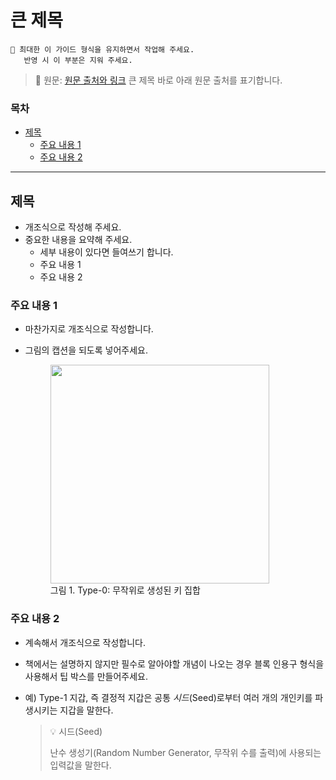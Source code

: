 # 큰 제목 <!-- omit in toc -->

```
🧡 최대한 이 가이드 형식을 유지하면서 작업해 주세요. 
   반영 시 이 부분은 지워 주세요.
```

> 📖 원문: [원문 출처와 링크](https://github.com/bitcoinbook/bitcoinbook/blob/develop/ch05.asciidoc) 큰 제목 바로 아래 원문 출처를 표기합니다. 

### 목차
- [제목](#제목)
  - [주요 내용 1](#주요-내용-1)
  - [주요 내용 2](#주요-내용-2)

---

## 제목

- 개조식으로 작성해 주세요.
- 중요한 내용을 요약해 주세요. 
  - 세부 내용이 있다면 들여쓰기 합니다.
  - 주요 내용 1
  - 주요 내용 2


### 주요 내용 1

- 마찬가지로 개조식으로 작성합니다.
- 그림의 캡션을 되도록 넣어주세요.

  <figure>
    <img src="https://github.com/bitcoinbook/bitcoinbook/raw/develop/images/mbc2_0501.png" width="350">
    <br>
    그림 1. Type-0: 무작위로 생성된 키 집합
  </figure>

### 주요 내용 2

- 계속해서 개조식으로 작성합니다. 
- 책에서는 설명하지 않지만 필수로 알아야할 개념이 나오는 경우 블록 인용구 형식을 사용해서 팁 박스를 만들어주세요.
- 예) Type-1 지갑, 즉 결정적 지갑은 공통 _시드_(Seed)로부터 여러 개의 개인키를 파생시키는 지갑을 말한다. 
   
  > 💡 시드(Seed)
  >
  > 난수 생성기(Random Number Generator, 무작위 수를 출력)에 사용되는 입력값을 말한다.
